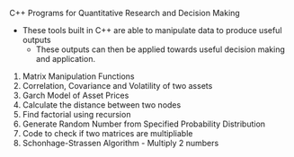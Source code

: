 
C++ Programs for Quantitative Research and Decision Making
   - These tools built in C++ are able to 
        manipulate data to produce useful outputs
        - These outputs can then be applied 
              towards useful decision making and application. 


1. Matrix Manipulation Functions
2. Correlation, Covariance and Volatility of two assets
3. Garch Model of Asset Prices
4. Calculate the distance between two nodes
5. Find factorial using recursion
6. Generate Random Number from Specified Probability Distribution
7. Code to check if two matrices are multipliable
8. Schonhage-Strassen Algorithm - Multiply 2 numbers
